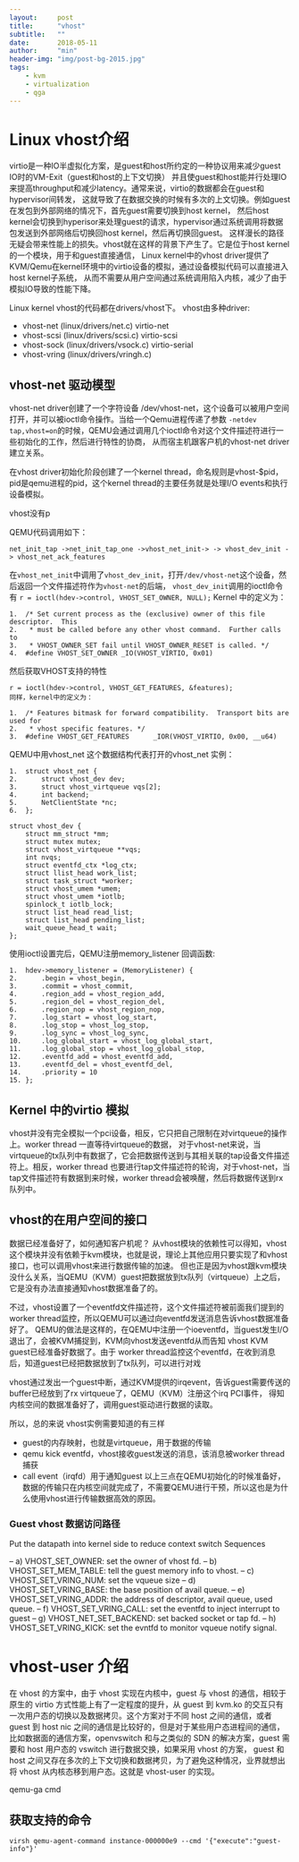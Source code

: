 ```yaml
---
layout:     post
title:      "vhost"
subtitle:   ""
date:       2018-05-11
author:     "min"
header-img: "img/post-bg-2015.jpg"
tags:
    - kvm
    - virtualization
    - qga
---
```


# Linux vhost介绍

virtio是一种IO半虚拟化方案，是guest和host所约定的一种协议用来减少guest IO时的VM-Exit（guest和host的上下文切换）
并且使guest和host能并行处理IO来提高throughput和减少latency。通常来说，virtio的数据都会在guest和hypervisor间转发，
这就导致了在数据交换的时候有多次的上文切换。例如guest在发包到外部网络的情况下，首先guest需要切换到host kernel，
然后host kernel会切换到hyperisor来处理guest的请求，hypervisor通过系统调用将数据包发送到外部网络后切换回host kernel，然后再切换回guest。
这样漫长的路径无疑会带来性能上的损失。vhost就在这样的背景下产生了。它是位于host kernel的一个模块，用于和guest直接通信，
Linux kernel中的vhost driver提供了KVM/Qemu在kernel环境中的virtio设备的模拟，通过设备模拟代码可以直接进入host kernel子系统，
从而不需要从用户空间通过系统调用陷入内核，减少了由于模拟IO导致的性能下降。 

Linux kernel vhost的代码都在drivers/vhost下。
vhost由多种driver:
- vhost-net (linux/drivers/net.c) virtio-net
- vhost-scsi (linux/drivers/scsi.c) virtio-scsi
- vhost-sock (linux/drivers/vsock.c) virtio-serial
- vhost-vring (linux/drivers/vringh.c)

## vhost-net 驱动模型
vhost-net driver创建了一个字符设备 /dev/vhost-net，这个设备可以被用户空间打开，并可以被ioctl命令操作。当给一个Qemu进程传递了参数
`-netdev tap,vhost=on`的时候，QEMU会通过调用几个ioctl命令对这个文件描述符进行一些初始化的工作，然后进行特性的协商，
从而宿主机跟客户机的vhost-net driver建立关系。

在vhost driver初始化阶段创建了一个kernel thread，命名规则是vhost-$pid， pid是qemu进程的pid，这个kernel thread的主要任务就是处理I/O
events和执行设备模拟。

vhost没有p

QEMU代码调用如下：

`net_init_tap ->net_init_tap_one ->vhost_net_init-> -> vhost_dev_init -> vhost_net_ack_features`

在`vhost_net_init`中调用了`vhost_dev_init`，打开`/dev/vhost-net`这个设备，然后返回一个文件描述符作为`vhost-net`的后端，
`vhost_dev_init`调用的ioctl命令有
`r = ioctl(hdev->control, VHOST_SET_OWNER, NULL);`
Kernel 中的定义为：
```
1.  /* Set current process as the (exclusive) owner of this file descriptor.  This  
2.   * must be called before any other vhost command.  Further calls to  
3.   * VHOST_OWNER_SET fail until VHOST_OWNER_RESET is called. */  
4.  #define VHOST_SET_OWNER _IO(VHOST_VIRTIO, 0x01)
```

然后获取VHOST支持的特性
```
r = ioctl(hdev->control, VHOST_GET_FEATURES, &features);
同样，kernel中的定义为：

1.  /* Features bitmask for forward compatibility.  Transport bits are used for  
2.   * vhost specific features. */  
3.  #define VHOST_GET_FEATURES      _IOR(VHOST_VIRTIO, 0x00, __u64)  
```

QEMU中用vhost_net 这个数据结构代表打开的vhost_net 实例：
```
1.  struct vhost_net {  
2.      struct vhost_dev dev;  
3.      struct vhost_virtqueue vqs[2];  
4.      int backend;  
5.      NetClientState *nc;  
6.  };  
```
```
struct vhost_dev {
	struct mm_struct *mm;
	struct mutex mutex;
	struct vhost_virtqueue **vqs;
	int nvqs;
	struct eventfd_ctx *log_ctx;
	struct llist_head work_list;
	struct task_struct *worker;
	struct vhost_umem *umem;
	struct vhost_umem *iotlb;
	spinlock_t iotlb_lock;
	struct list_head read_list;
	struct list_head pending_list;
	wait_queue_head_t wait;
};
```

使用ioctl设置完后，QEMU注册memory_listener 回调函数:
```
1.  hdev->memory_listener = (MemoryListener) {  
2.      .begin = vhost_begin,  
3.      .commit = vhost_commit,  
4.      .region_add = vhost_region_add,  
5.      .region_del = vhost_region_del,  
6.      .region_nop = vhost_region_nop,  
7.      .log_start = vhost_log_start,  
8.      .log_stop = vhost_log_stop,  
9.      .log_sync = vhost_log_sync,  
10.     .log_global_start = vhost_log_global_start,  
11.     .log_global_stop = vhost_log_global_stop,  
12.     .eventfd_add = vhost_eventfd_add,  
13.     .eventfd_del = vhost_eventfd_del,  
14.     .priority = 10  
15. };  
```
## Kernel 中的virtio 模拟
vhost并没有完全模拟一个pci设备，相反，它只把自己限制在对virtqueue的操作上。worker thread 一直等待virtqueue的数据，
对于vhost-net来说，当virtqueue的tx队列中有数据了，它会把数据传送到与其相关联的tap设备文件描述符上。相反，worker thread 
也要进行tap文件描述符的轮询，对于vhost-net，当tap文件描述符有数据到来时候，worker thread会被唤醒，然后将数据传送到rx队列中。

## vhost的在用户空间的接口
数据已经准备好了，如何通知客户机呢？
从vhost模块的依赖性可以得知，vhost这个模块并没有依赖于kvm模块，也就是说，理论上其他应用只要实现了和vhost接口，也可以调用vhost来进行数据传输的加速。
但也正是因为vhost跟kvm模块没什么关系，当QEMU（KVM）guest把数据放到tx队列（virtqueue）上之后，它是没有办法直接通知vhost数据准备了的。

不过，vhost设置了一个eventfd文件描述符，这个文件描述符被前面我们提到的worker thread监控，所以QEMU可以通过向eventfd发送消息告诉vhost数据准备好了。
QEMU的做法是这样的，在QEMU中注册一个ioeventfd，当guest发生I/O退出了，会被KVM捕捉到，KVM向vhost发送eventfd从而告知
vhost KVM guest已经准备好数据了。由于 worker thread监控这个eventfd，在收到消息后，知道guest已经把数据放到了tx队列，可以进行对戏

vhost通过发出一个guest中断，通过KVM提供的irqevent，告诉guest需要传送的buffer已经放到了rx virtqueue了，QEMU（KVM）注册这个irq PCI事件，
得知内核空间的数据准备好了，调用guest驱动进行数据的读取。

所以，总的来说 vhost实例需要知道的有三样

- guest的内存映射，也就是virtqueue，用于数据的传输
- qemu kick eventfd，vhost接收guest发送的消息，该消息被worker thread捕获
- call event（irqfd）用于通知guest
以上三点在QEMU初始化的时候准备好，数据的传输只在内核空间就完成了，不需要QEMU进行干预，所以这也是为什么使用vhost进行传输数据高效的原因。

### Guest vhost 数据访问路径
Put the datapath into kernel side to reduce context switch
Sequences

– a) VHOST_SET_OWNER: set the owner of vhost fd.
– b) VHOST_SET_MEM_TABLE: tell the guest memory info to vhost.
– c) VHOST_SET_VRING_NUM: set the vqueue size
– d) VHOST_SET_VRING_BASE: the base position of avail queue.
– e) VHOST_SET_VRING_ADDR: the address of descriptor, avail queue,
used queue.
– f) VHOST_SET_VRING_CALL: set the eventfd to inject interrupt to guest
– g) VHOST_NET_SET_BACKEND: set backed socket or tap fd.
– h) VHOST_SET_VRING_KICK: set the evntfd to monitor vqueue notify
signal. 

# vhost-user 介绍
在 vhost 的方案中，由于 vhost 实现在内核中，guest 与 vhost 的通信，相较于原生的 virtio 方式性能上有了一定程度的提升，从 guest 到 kvm.ko
的交互只有一次用户态的切换以及数据拷贝。这个方案对于不同 host 之间的通信，或者 guest 到 host nic 之间的通信是比较好的，但是对于某些用户态进程间的通信，
比如数据面的通信方案，openvswitch 和与之类似的 SDN 的解决方案，guest 需要和 host 用户态的 vswitch 进行数据交换，如果采用 vhost 的方案，
guest 和 host 之间又存在多次的上下文切换和数据拷贝，为了避免这种情况，业界就想出将 vhost 从内核态移到用户态。这就是 vhost-user 的实现。

qemu-ga cmd

## 获取支持的命令
`virsh qemu-agent-command instance-000000e9 --cmd '{"execute":"guest-info"}'`